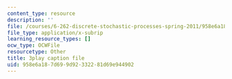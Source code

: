 ```yaml
---
content_type: resource
description: ''
file: /courses/6-262-discrete-stochastic-processes-spring-2011/958e6a187d699d92332281d69e944902_TOvSJkC1nRI.srt
file_type: application/x-subrip
learning_resource_types: []
ocw_type: OCWFile
resourcetype: Other
title: 3play caption file
uid: 958e6a18-7d69-9d92-3322-81d69e944902
---
```

